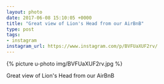 ```yaml
---
layout: photo
date: 2017-06-08 15:10:05 +0000
title: "Great view of Lion's Head from our AirBnB"
type: post
tags:
- instagram
instagram_url: https://www.instagram.com/p/BVFUaXUF2rv/
---
```


{% picture u-photo img/BVFUaXUF2rv.jpg %}

Great view of Lion's Head from our AirBnB
